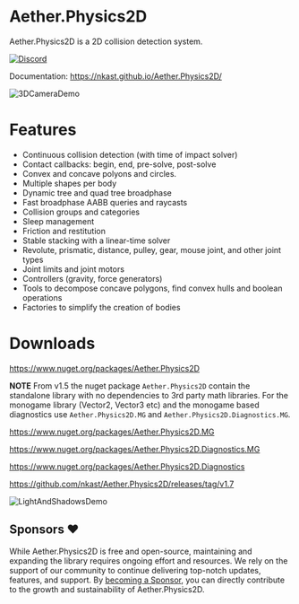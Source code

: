 # Aether.Physics2D

Aether.Physics2D is a 2D collision detection system.

[![Discord](https://img.shields.io/discord/780484381961093172?style=flat)](https://discord.gg/95nPEjZ6mu)

Documentation: https://nkast.github.io/Aether.Physics2D/

![3DCameraDemo](Documentation//Images/3DCameraDemo.png)

# Features

- Continuous collision detection (with time of impact solver)
- Contact callbacks: begin, end, pre-solve, post-solve
- Convex and concave polyons and circles.
- Multiple shapes per body
- Dynamic tree and quad tree broadphase
- Fast broadphase AABB queries and raycasts
- Collision groups and categories
- Sleep management
- Friction and restitution
- Stable stacking with a linear-time solver
- Revolute, prismatic, distance, pulley, gear, mouse joint, and other joint types
- Joint limits and joint motors
- Controllers (gravity, force generators)
- Tools to decompose concave polygons, find convex hulls and boolean operations
- Factories to simplify the creation of bodies

# Downloads

https://www.nuget.org/packages/Aether.Physics2D

**NOTE** From v1.5 the nuget package `Aether.Physics2D` contain the standalone library 
with no dependencies to 3rd party math libraries. For the monogame library (Vector2, Vector3 etc)
and the monogame based diagnostics use `Aether.Physics2D.MG` and `Aether.Physics2D.Diagnostics.MG`.

https://www.nuget.org/packages/Aether.Physics2D.MG

https://www.nuget.org/packages/Aether.Physics2D.Diagnostics.MG

https://www.nuget.org/packages/Aether.Physics2D.Diagnostics
 

https://github.com/nkast/Aether.Physics2D/releases/tag/v1.7

![LightAndShadowsDemo](Documentation//Images/LightAndShadowsDemo.png)

## Sponsors ❤️

While Aether.Physics2D is free and open-source, maintaining and expanding the library requires ongoing effort and resources. We rely on the support of our community to continue delivering top-notch updates, features, and support.
By [becoming a Sponsor](https://github.com/sponsors/nkast), you can directly contribute to the growth and sustainability of Aether.Physics2D. 

<!-- sponsors --><!-- sponsors -->
